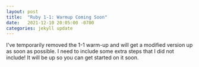 ```yaml
---
layout: post
title:  "Ruby 1-1: Warmup Coming Soon"
date:   2021-12-10 20:05:00 -0700
categories: jekyll update
---
```


I've temporarily removed the 1-1 warm-up and will get a modified version up as soon as possible. I need to include some extra steps that I did not include! It will be up so you can get started on it soon.